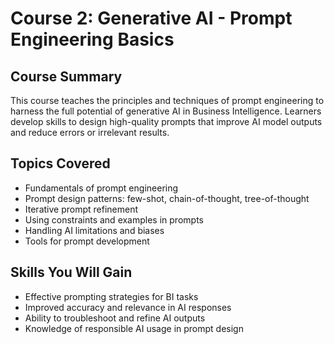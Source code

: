 # Course 2: Generative AI - Prompt Engineering Basics

## Course Summary
This course teaches the principles and techniques of prompt engineering to harness the full potential of generative AI in Business Intelligence. Learners develop skills to design high-quality prompts that improve AI model outputs and reduce errors or irrelevant results.

## Topics Covered
- Fundamentals of prompt engineering
- Prompt design patterns: few-shot, chain-of-thought, tree-of-thought
- Iterative prompt refinement
- Using constraints and examples in prompts
- Handling AI limitations and biases
- Tools for prompt development

## Skills You Will Gain
- Effective prompting strategies for BI tasks
- Improved accuracy and relevance in AI responses
- Ability to troubleshoot and refine AI outputs
- Knowledge of responsible AI usage in prompt design



